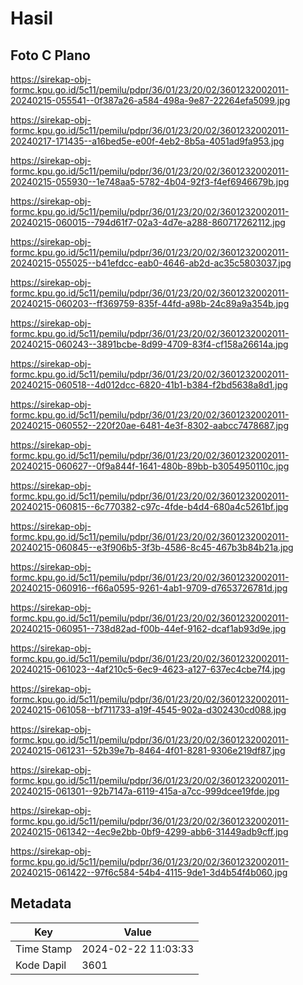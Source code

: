 # Hasil

## Foto C Plano

https://sirekap-obj-formc.kpu.go.id/5c11/pemilu/pdpr/36/01/23/20/02/3601232002011-20240215-055541--0f387a26-a584-498a-9e87-22264efa5099.jpg

https://sirekap-obj-formc.kpu.go.id/5c11/pemilu/pdpr/36/01/23/20/02/3601232002011-20240217-171435--a16bed5e-e00f-4eb2-8b5a-4051ad9fa953.jpg

https://sirekap-obj-formc.kpu.go.id/5c11/pemilu/pdpr/36/01/23/20/02/3601232002011-20240215-055930--1e748aa5-5782-4b04-92f3-f4ef6946679b.jpg

https://sirekap-obj-formc.kpu.go.id/5c11/pemilu/pdpr/36/01/23/20/02/3601232002011-20240215-060015--794d61f7-02a3-4d7e-a288-860717262112.jpg

https://sirekap-obj-formc.kpu.go.id/5c11/pemilu/pdpr/36/01/23/20/02/3601232002011-20240215-055025--b41efdcc-eab0-4646-ab2d-ac35c5803037.jpg

https://sirekap-obj-formc.kpu.go.id/5c11/pemilu/pdpr/36/01/23/20/02/3601232002011-20240215-060203--ff369759-835f-44fd-a98b-24c89a9a354b.jpg

https://sirekap-obj-formc.kpu.go.id/5c11/pemilu/pdpr/36/01/23/20/02/3601232002011-20240215-060243--3891bcbe-8d99-4709-83f4-cf158a26614a.jpg

https://sirekap-obj-formc.kpu.go.id/5c11/pemilu/pdpr/36/01/23/20/02/3601232002011-20240215-060518--4d012dcc-6820-41b1-b384-f2bd5638a8d1.jpg

https://sirekap-obj-formc.kpu.go.id/5c11/pemilu/pdpr/36/01/23/20/02/3601232002011-20240215-060552--220f20ae-6481-4e3f-8302-aabcc7478687.jpg

https://sirekap-obj-formc.kpu.go.id/5c11/pemilu/pdpr/36/01/23/20/02/3601232002011-20240215-060627--0f9a844f-1641-480b-89bb-b3054950110c.jpg

https://sirekap-obj-formc.kpu.go.id/5c11/pemilu/pdpr/36/01/23/20/02/3601232002011-20240215-060815--6c770382-c97c-4fde-b4d4-680a4c5261bf.jpg

https://sirekap-obj-formc.kpu.go.id/5c11/pemilu/pdpr/36/01/23/20/02/3601232002011-20240215-060845--e3f906b5-3f3b-4586-8c45-467b3b84b21a.jpg

https://sirekap-obj-formc.kpu.go.id/5c11/pemilu/pdpr/36/01/23/20/02/3601232002011-20240215-060916--f66a0595-9261-4ab1-9709-d7653726781d.jpg

https://sirekap-obj-formc.kpu.go.id/5c11/pemilu/pdpr/36/01/23/20/02/3601232002011-20240215-060951--738d82ad-f00b-44ef-9162-dcaf1ab93d9e.jpg

https://sirekap-obj-formc.kpu.go.id/5c11/pemilu/pdpr/36/01/23/20/02/3601232002011-20240215-061023--4af210c5-6ec9-4623-a127-637ec4cbe7f4.jpg

https://sirekap-obj-formc.kpu.go.id/5c11/pemilu/pdpr/36/01/23/20/02/3601232002011-20240215-061058--bf711733-a19f-4545-902a-d302430cd088.jpg

https://sirekap-obj-formc.kpu.go.id/5c11/pemilu/pdpr/36/01/23/20/02/3601232002011-20240215-061231--52b39e7b-8464-4f01-8281-9306e219df87.jpg

https://sirekap-obj-formc.kpu.go.id/5c11/pemilu/pdpr/36/01/23/20/02/3601232002011-20240215-061301--92b7147a-6119-415a-a7cc-999dcee19fde.jpg

https://sirekap-obj-formc.kpu.go.id/5c11/pemilu/pdpr/36/01/23/20/02/3601232002011-20240215-061342--4ec9e2bb-0bf9-4299-abb6-31449adb9cff.jpg

https://sirekap-obj-formc.kpu.go.id/5c11/pemilu/pdpr/36/01/23/20/02/3601232002011-20240215-061422--97f6c584-54b4-4115-9de1-3d4b54f4b060.jpg


## Metadata

| Key        | Value               |
| ---------- | ------------------- |
| Time Stamp | 2024-02-22 11:03:33 |
| Kode Dapil | 3601                |



